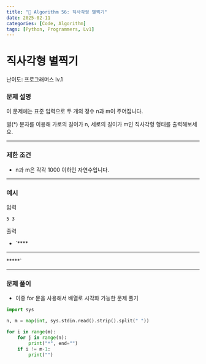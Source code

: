 ```yaml
---
title: "🧠 Algorithm 56: 직사각형 별찍기"
date: 2025-02-11
categories: [Code, Algorithm]
tags: [Python, Programmers, Lv1]
---
```


# 직사각형 별찍기

난이도: 프로그래머스 lv.1

### **문제 설명**

이 문제에는 표준 입력으로 두 개의 정수 n과 m이 주어집니다.

별(*) 문자를 이용해 가로의 길이가 n, 세로의 길이가 m인 직사각형 형태를 출력해보세요.

---

### 제한 조건

- n과 m은 각각 1000 이하인 자연수입니다.

---

### 예시

입력

`5 3`

출력

- `****
*****
*****`

---

### 문제 풀이

- 이중 for 문을 사용해서 배열로 시각화 가능한 문제 풀기

```python
import sys

n, m = map(int, sys.stdin.read().strip().split(" "))

for i in range(m):
    for j in range(n):
        print("*", end="")
    if i != m-1:
        print("")
```